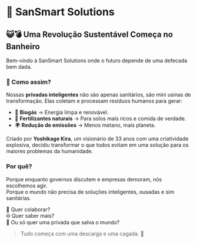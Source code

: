 # 💩 SanSmart Solutions

## 😺💣 Uma Revolução Sustentável Começa no Banheiro

Bem-vindo à SanSmart Solutions onde o futuro depende de uma defecada bem dada.

### 🚽 Como assim?

Nossas **privadas inteligentes** não são apenas sanitários, são mini usinas de transformação. Elas coletam e processam resíduos humanos para gerar:

- 🔋 **Biogás** → Energia limpa e renovável.
- 🌾 **Fertilizantes naturais** → Para solos mais ricos e comida de verdade.
- 🌍 **Redução de emissões** → Menos metano, mais planeta.

Criado por **Yoshikage Kira**, um visionário de 33 anos com uma criatividade explosiva, decidiu transformar o que todos evitam em uma solução para os maiores problemas da humanidade.

### Por quê?

Porque enquanto governos discutem e empresas demoram, nós escolhemos agir.  
Porque o mundo não precisa de soluções inteligentes, ousadas e sim sanitárias.

🧪 Quer colaborar?  
🌐 Quer saber mais?  
🚀 Ou só quer uma privada que salva o mundo?

> Tudo começa com uma descarga e uma cagada. 💩
